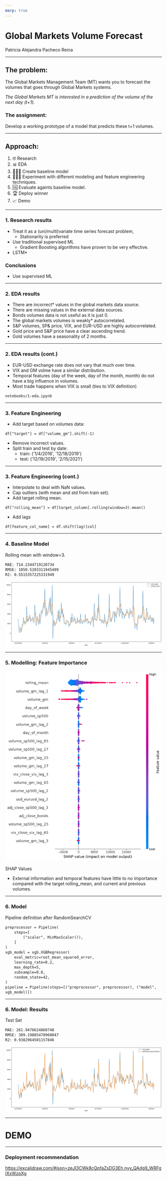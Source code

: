 ```yaml
---
marp: true
---
```

<!--
theme: gaia
paginate: true
-->
<!-- _class: lead -->

# Global Markets Volume Forecast
Patricia Alejandra Pacheco Reina

---

## The problem:
The Global Markets Management Team (MT) wants you to forecast the volumes that goes through Global Markets systems.

*The Global Markets MT is interested in a prediction of the volume of the next day (t+1).*



### The assignment:
Develop a working prototype of a model that predicts these t+1 volumes.


___

## Approach:
1. 🤓 Research
2. 📊 EDA
3. 👩🏾‍💻 Create baseline model
4. 👩🏾‍💻 Experiment with different modeling and feature engineering techniques.
5. 🆚 Evaluate againts baseline model.
4. 🏆 Deploy winner 
5. 📈 Demo

---

### 1. Research results
- Treat it as a (uni/multi)variate time series forecast problem,
    - Stationarity is preferred
- Use traditional supervised ML
    - Gradient Boosting algorithms have proven to be very effective.
- LSTM*

### Conclusions
- Use supervised ML

---

### 2. EDA results
- There are incorrect* values in the global markets data source.
- There are missing values in the external data sources.
- Bonds volumes data is not useful as it is just 0.
- The global markets volumes is weakly* autocorrelated.
- S&P volumes, SP& price, VIX, and EUR-USD are highly autocorrelated.
- Gold price and S&P price have a clear ascending trend.
- Gold volumes have a seasonality of 2 months.

---
### 2. EDA results (cont.)

- EUR-USD exchange rate does not vary that much over time.
- VIX and GM volme have a similar distribution.
- Temporal features (day of the week, day of the month, month) do not have a big influence in volumes.
- Most trade happens when VIX is small (ties to VIX definition)

```
notebooks/1-eda.ipynb
```

---
### 3. Feature Engineering
- Add target based on volumes data:
```
df["target"] = df["volume_gm"].shift(-1)
```
- Remove incorrect values.
- Split train and test by date:
     - train: ('1/4/2016', '12/18/2019')
     - test: ('12/19/2019', '2/15/2021')

---
### 3. Feature Engineering (cont.)
- Interpolate to deal with NaN values.
- Cap outliers (with mean and std from train set).
- Add target rolling mean.
```
df["rolling_mean"] = df[target_column].rolling(window=3).mean()
```
- Add lags
```
df[feature_col_name] = df.shift(lag)[col]
```

---
### 4. Baseline Model
Rolling mean with window=3.
```
MAE: 714.2344719120734
RMSE: 1050.5203311945409
R2: 0.5515357225331949
```

![w:700px h](resources/rolling_mean.png)

---
### 5. Modelling: Feature Importance
![bg right](resources/shap.png)


SHAP Values

- External information and temporal features have little to no importance compared with the target rolling_mean, and current and previous volumes.

---
### 6. Model
Pipeline definition after RandomSearchCV

```
preprocessor = Pipeline(
    steps=[
        ("scaler", MinMaxScaler()),
    ]
)
xgb_model = xgb.XGBRegressor(
    eval_metric=root_mean_squared_error,
    learning_rate=0.2,
    max_depth=5,
    subsample=0.8,
    random_state=42,
)
pipeline = Pipeline(steps=[("preprocessor", preprocessor), ("model", xgb_model)])
```

---
### 6. Model: Results
Test Set
```
MAE: 261.9476624860748
RMSE: 389.19885478968047
R2: 0.9382964501157846
```

![w:700px h](resources/xgboost_top3.png)


---
<!-- _class: lead -->
# DEMO

---
### Deployment recommendation
https://excalidraw.com/#json=zeJI3CWk8cQpfaZsDG3Eh,nyy_QAdg9_WRFgIXxWzpXg